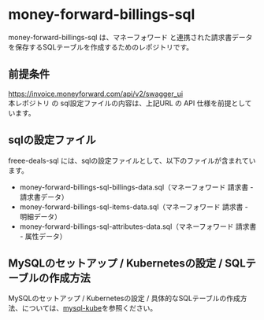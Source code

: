 # money-forward-billings-sql 

money-forward-billings-sql は、マネーフォワード と連携された請求書データを保存するSQLテーブルを作成するためのレポジトリです。       

## 前提条件  
https://invoice.moneyforward.com/api/v2/swagger_ui  
本レポジトリ の sql設定ファイルの内容は、上記URL の API 仕様を前提としています。  

## sqlの設定ファイル

freee-deals-sql には、sqlの設定ファイルとして、以下のファイルが含まれています。    

* money-forward-billings-sql-billings-data.sql（マネーフォワード 請求書 - 請求書データ）
* money-forward-billings-sql-items-data.sql（マネーフォワード 請求書 - 明細データ）
* money-forward-billings-sql-attributes-data.sql（マネーフォワード 請求書 - 属性データ）

## MySQLのセットアップ / Kubernetesの設定 / SQLテーブルの作成方法

MySQLのセットアップ / Kubernetesの設定 / 具体的なSQLテーブルの作成方法、については、[mysql-kube](https://github.com/latonaio/mysql-kube)を参照ください。  